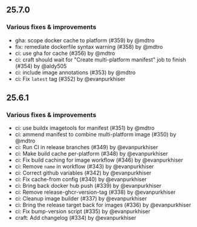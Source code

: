 ## 25.7.0

### Various fixes & improvements

- gha: scope docker cache to platform (#359) by @mdtro
- fix: remediate dockerfile syntax warning (#358) by @mdtro
- ci: use gha for cache (#356) by @mdtro
- ci: craft should wait for "Create multi-platform manifest" job to finish (#354) by @aldy505
- ci: include image annotations (#353) by @mdtro
- ci: Fix `latest` tag (#352) by @evanpurkhiser

## 25.6.1

### Various fixes & improvements

- ci: use buildx imagetools for manifest (#351) by @mdtro
- ci: ammend manifest to combine multi-platform image (#350) by @mdtro
- ci: Run CI in release branches (#349) by @evanpurkhiser
- ci: Make build cache per-platform (#348) by @evanpurkhiser
- ci: Fix build caching for image workflow (#346) by @evanpurkhiser
- ci: Remove `name` in workflow (#343) by @evanpurkhiser
- ci: Correct github variables (#342) by @evanpurkhiser
- ci: Fix cache-from config (#340) by @evanpurkhiser
- ci: Bring back docker hub push (#339) by @evanpurkhiser
- ci: Remove release-ghcr-version-tag (#338) by @evanpurkhiser
- ci: Cleanup image builder (#337) by @evanpurkhiser
- ci: Bring the release target back for images (#336) by @evanpurkhiser
- ci: Fix bump-version script (#335) by @evanpurkhiser
- craft: Add changelog (#334) by @evanpurkhiser

